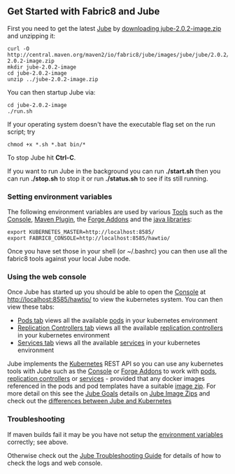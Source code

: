 ## Get Started with Fabric8 and Jube

First you need to get the latest [Jube](jube.html) by [downloading jube-2.0.2-image.zip](http://central.maven.org/maven2/io/fabric8/jube/images/jube/jube/2.0.2/jube-2.0.2-image.zip) and unzipping it:

    curl -O http://central.maven.org/maven2/io/fabric8/jube/images/jube/jube/2.0.2/jube-2.0.2-image.zip
    mkdir jube-2.0.2-image
    cd jube-2.0.2-image
    unzip ../jube-2.0.2-image.zip

You can then startup Jube via:

    cd jube-2.0.2-image
    ./run.sh

If your operating system doesn't have the executable flag set on the run script; try

    chmod +x *.sh *.bat bin/*

To stop Jube hit **Ctrl-C**.

If you want to run Jube in the background you can run **./start.sh** then you can run **./stop.sh** to stop it or run **./status.sh** to see if its still running.

### Setting environment variables

The following environment variables are used by various [Tools](http://fabric8.io/v2/tools.html) such as the [Console](console.html), [Maven Plugin](http://fabric8.io/v2/mavenPlugin.html), the [Forge Addons](http://fabric8.io/v2/forge.html) and the [java libraries](javaLibraries.html):

    export KUBERNETES_MASTER=http://localhost:8585/
    export FABRIC8_CONSOLE=http://localhost:8585/hawtio/

Once you have set those in your shell (or ~/.bashrc) you can then use all the fabric8 tools against your local Jube node.

### Using the web console

Once Jube has started up you should be able to open the [Console](console.html) at [http://localhost:8585/hawtio/](http://localhost:8585/hawtio/) to view the kubernetes system. You can then view these tabs:

 * [Pods tab](http://localhost:8585/hawtio/kubernetes/pods) views all the available [pods](pods.html) in your kubernetes environment
 * [Replication Controllers tab](http://localhost:8585/hawtio/kubernetes/replicationControllers) views all the available [replication controllers](replicationControllers.html) in your kubernetes environment
 * [Services tab](http://localhost:8585/hawtio/kubernetes/services) views all the available [services](services.html) in your kubernetes environment

Jube implements the [Kubernetes](http://kubernetes.io/) REST API so you can use any kubernetes tools with Jube such as the [Console](console.html) or [Forge Addons](http://fabric8.io/v2/forge.html) to work with [pods](pods.html), [replication controllers](replicationControllers.html) or [services](services.html) - provided that any docker images referenced in the pods and pod templates have a suitable [image zip](http://fabric8.io/jube/imageZips.html). For more detail on this see the [Jube Goals](http://fabric8.io/jube/goals.html) details on [Jube Image Zips](http://fabric8.io/jube/imageZips.html) and check out the [differences between Jube and Kubernetes](http://fabric8.io/jube/differences.html)

### Troubleshooting

If maven builds fail it may be you have not setup the [environment variables](getStartedJube.html#setting-environment-variables) correctly; see above.

Otherwise check out the [Jube Troubleshooting Guide](http://fabric8.io/jube/troubleshooting.html) for details of how to check the logs and web console.
